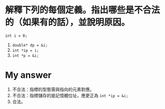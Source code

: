 # 解釋下列的每個定義。指出哪些是不合法的（如果有的話），並說明原因。

`int i = 0;`

1. `double* dp = &i;`
2. `int *ip = i;`
3. `int *p = &i;`

# My answer

1. 不合法：指標的型態需與指向的元素對應。
2. 不合法：指標儲存的是記憶體位址，應更正為 `int *ip = &i;`
3. 合法。